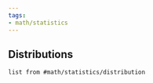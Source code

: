 ```yaml
---
tags:
- math/statistics
---
```

## Distributions
``` dataview
list from #math/statistics/distribution 
```
